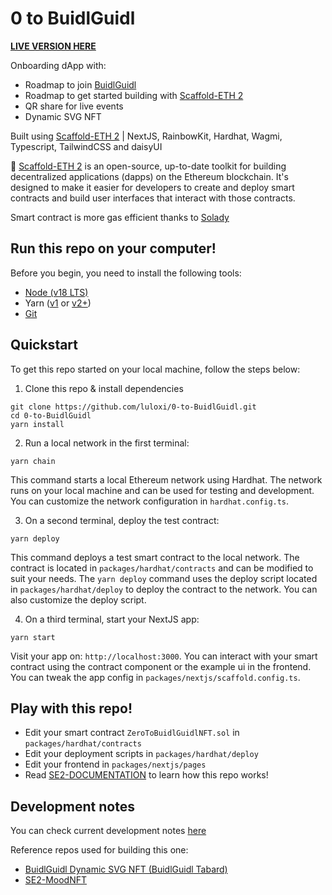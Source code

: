 # 0 to BuidlGuidl

[**LIVE VERSION HERE**](https://0-to-buidlguidl.vercel.app/)

Onboarding dApp with:

- Roadmap to join [BuidlGuidl](https://buidlguidl.com/)
- Roadmap to get started building with [Scaffold-ETH 2](https://scaffoldeth.io/)
- QR share for live events
- Dynamic SVG NFT

Built using [Scaffold-ETH 2](https://scaffoldeth.io/) | NextJS, RainbowKit, Hardhat, Wagmi, Typescript, TailwindCSS and daisyUI

🧪 [Scaffold-ETH 2](https://scaffoldeth.io/) is an open-source, up-to-date toolkit for building decentralized applications (dapps) on the Ethereum blockchain. It's designed to make it easier for developers to create and deploy smart contracts and build user interfaces that interact with those contracts.

Smart contract is more gas efficient thanks to [Solady](https://github.com/Vectorized/solady/tree/main)

## Run this repo on your computer!

Before you begin, you need to install the following tools:

- [Node (v18 LTS)](https://nodejs.org/en/download/)
- Yarn ([v1](https://classic.yarnpkg.com/en/docs/install/) or [v2+](https://yarnpkg.com/getting-started/install))
- [Git](https://git-scm.com/downloads)

## Quickstart

To get this repo started on your local machine, follow the steps below:

1. Clone this repo & install dependencies

```
git clone https://github.com/luloxi/0-to-BuidlGuidl.git
cd 0-to-BuidlGuidl
yarn install
```

2. Run a local network in the first terminal:

```
yarn chain
```

This command starts a local Ethereum network using Hardhat. The network runs on your local machine and can be used for testing and development. You can customize the network configuration in `hardhat.config.ts`.

3. On a second terminal, deploy the test contract:

```
yarn deploy
```

This command deploys a test smart contract to the local network. The contract is located in `packages/hardhat/contracts` and can be modified to suit your needs. The `yarn deploy` command uses the deploy script located in `packages/hardhat/deploy` to deploy the contract to the network. You can also customize the deploy script.

4. On a third terminal, start your NextJS app:

```
yarn start
```

Visit your app on: `http://localhost:3000`. You can interact with your smart contract using the contract component or the example ui in the frontend. You can tweak the app config in `packages/nextjs/scaffold.config.ts`.

## Play with this repo!

<!-- Run smart contract test with `yarn hardhat:test` -->

- Edit your smart contract `ZeroToBuidlGuidlNFT.sol` in `packages/hardhat/contracts`
- Edit your deployment scripts in `packages/hardhat/deploy`
- Edit your frontend in `packages/nextjs/pages`
- Read [SE2-DOCUMENTATION](./SE2-DOCUMENTATION.md) to learn how this repo works!

## Development notes

You can check current development notes [here](https://lulox.notion.site/0-to-BuidlGuidl-4126ce65cc8d45158d6c3e1b2eebe28f?pvs=4)

Reference repos used for building this one:

- [BuidlGuidl Dynamic SVG NFT (BuidlGuidl Tabard)](https://app.buidlguidl.com/build/NxKk0AQM5LBm2ks4aSZr)
- [SE2-MoodNFT](https://app.buidlguidl.com/build/3zdTZJx6Au5qL6BDbdfc)

